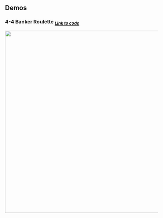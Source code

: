 ## Demos ##

### 4-4 Banker Roulette <sub>*_<a href="https://github.com/MelissaCurylo/python/blob/master/100_days_of_python/4-4_banker_roulette.py"> Link to code </a>_*</sub> ###
<img src="https://user-images.githubusercontent.com/95829904/191795828-a173d9ed-87ab-464e-9184-1bec27f7fd4c.gif" height="600">



<!-- <img src="" width="200"> -->

